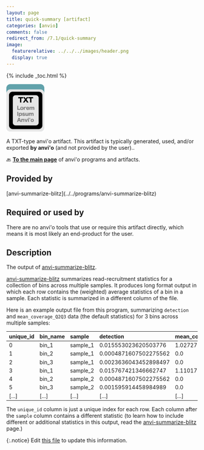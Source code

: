 ```yaml
---
layout: page
title: quick-summary [artifact]
categories: [anvio]
comments: false
redirect_from: /7.1/quick-summary
image:
  featurerelative: ../../../images/header.png
  display: true
---
```



{% include _toc.html %}


<img src="../../images/icons/TXT.png" alt="TXT" style="width:100px; border:none" />

A TXT-type anvi'o artifact. This artifact is typically generated, used, and/or exported **by anvi'o** (and not provided by the user)..

🔙 **[To the main page](../../)** of anvi'o programs and artifacts.

## Provided by


<p style="text-align: left" markdown="1"><span class="artifact-p">[anvi-summarize-blitz](../../programs/anvi-summarize-blitz)</span></p>


## Required or used by


There are no anvi'o tools that use or require this artifact directly, which means it is most likely an end-product for the user.


## Description

The output of <span class="artifact-n">[anvi-summarize-blitz](/help/7.1/programs/anvi-summarize-blitz)</span>.

<span class="artifact-n">[anvi-summarize-blitz](/help/7.1/programs/anvi-summarize-blitz)</span> summarizes read-recruitment statistics for a collection of bins across multiple samples. It produces long format output in which each row contains the (weighted) average statistics of a bin in a sample. Each statistic is summarized in a different column of the file.

Here is an example output file from this program, summarizing `detection` and `mean_coverage_Q2Q3` data (the default statistics) for 3 bins across multiple samples:

unique_id | bin_name | sample | detection | mean_coverage_Q2Q3
|:---|:---|:---|:---|:---|
0 | bin_1 | sample_1 | 0.015553023620503776 | 1.0272713907674214
1 | bin_2 | sample_1 | 0.0004871607502275562 | 0.0
2 | bin_3 | sample_1 | 0.0023636043452898497 | 0.0
3 | bin_1 | sample_2 | 0.015767421346662747 | 1.1101759286484367
4 | bin_2 | sample_2 | 0.0004871607502275562 | 0.0
5 | bin_3 | sample_2 | 0.001595914458984989 | 0.0
[...] | [...] |[...] |[...] |[...]

The `unique_id` column is just a unique index for each row. Each column after the `sample` column contains a different statistic (to learn how to include different or additional statistics in this output, read the <span class="artifact-n">[anvi-summarize-blitz](/help/7.1/programs/anvi-summarize-blitz)</span> page.)


{:.notice}
Edit [this file](https://github.com/merenlab/anvio/tree/master/anvio/docs/artifacts/quick-summary.md) to update this information.

